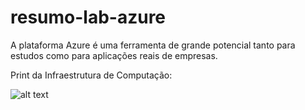 # resumo-lab-azure

A plataforma Azure é uma ferramenta de grande potencial tanto para estudos como para aplicações reais de empresas.

Print da Infraestrutura de Computação:

![alt text](image.png)